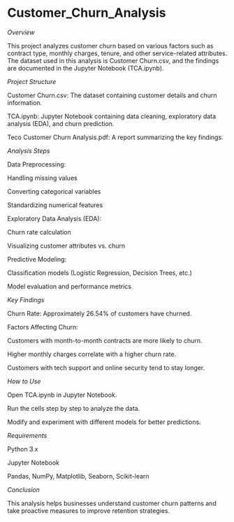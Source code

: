 # Customer_Churn_Analysis
*Overview*

This project analyzes customer churn based on various factors such as contract type, monthly charges, tenure, and other service-related attributes. The dataset used in this analysis is Customer Churn.csv, and the findings are documented in the Jupyter Notebook (TCA.ipynb).

*Project Structure*

Customer Churn.csv: The dataset containing customer details and churn information.

TCA.ipynb: Jupyter Notebook containing data cleaning, exploratory data analysis (EDA), and churn prediction.

Teco Customer Churn Analysis.pdf: A report summarizing the key findings.

*Analysis Steps*

Data Preprocessing:

Handling missing values

Converting categorical variables

Standardizing numerical features

Exploratory Data Analysis (EDA):

Churn rate calculation

Visualizing customer attributes vs. churn

Predictive Modeling:

Classification models (Logistic Regression, Decision Trees, etc.)

Model evaluation and performance metrics

*Key Findings*

Churn Rate: Approximately 26.54% of customers have churned.

Factors Affecting Churn:

Customers with month-to-month contracts are more likely to churn.

Higher monthly charges correlate with a higher churn rate.

Customers with tech support and online security tend to stay longer.

*How to Use*

Open TCA.ipynb in Jupyter Notebook.

Run the cells step by step to analyze the data.

Modify and experiment with different models for better predictions.

*Requirements*

Python 3.x

Jupyter Notebook

Pandas, NumPy, Matplotlib, Seaborn, Scikit-learn

*Conclusion*

This analysis helps businesses understand customer churn patterns and take proactive measures to improve retention strategies.

